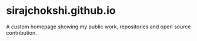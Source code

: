 # sirajchokshi.github.io

A custom homepage showing my public work, repositories and open source contribution.
